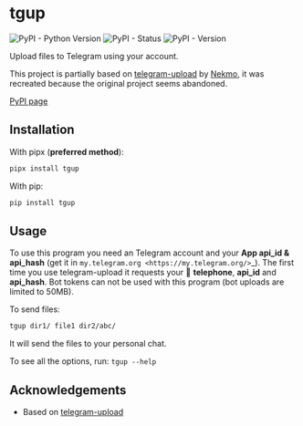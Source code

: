 # tgup

![PyPI - Python Version](https://img.shields.io/pypi/pyversions/tgup?link=https%3A%2F%2Fpypi.org%2Fproject%2Ftgup%2F)
![PyPI - Status](https://img.shields.io/pypi/status/tgup?link=https%3A%2F%2Fpypi.org%2Fproject%2Ftgup%2F)
![PyPI - Version](https://img.shields.io/pypi/v/tgup?link=https%3A%2F%2Fpypi.org%2Fproject%2Ftgup%2F)

Upload files to Telegram using your account.

This project is partially based on [telegram-upload](https://github.com/Nekmo/telegram-upload) by [Nekmo](https://github.com/Nekmo),
it was recreated because the original project seems abandoned.

[PyPI page](https://pypi.org/project/tgup/)

## Installation

With pipx (**preferred method**):
```bash
pipx install tgup
```

With pip:
```bash
pip install tgup
```

## Usage

To use this program you need an Telegram account and your **App api_id & api_hash** (get it in
`my.telegram.org <https://my.telegram.org/>`_). The first time you use telegram-upload it requests your
📱 **telephone**, **api_id** and **api_hash**. Bot tokens can not be used with this program (bot uploads are limited to
50MB).

To send files:
```bash
tgup dir1/ file1 dir2/abc/
```
It will send the files to your personal chat.

To see all the options, run: `tgup --help`

## Acknowledgements

- Based on [telegram-upload](https://github.com/Nekmo/telegram-upload)

